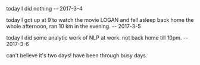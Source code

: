 today I did nothing -- 2017-3-4

today I got up at 9 to watch the movie LOGAN and fell asleep back home the whole afternoon, ran 10 km in the evening. -- 2017-3-5

today I did some analytic work of NLP at work. not back home till 10pm. -- 2017-3-6

can't believe it's two days! have been through busy days.
